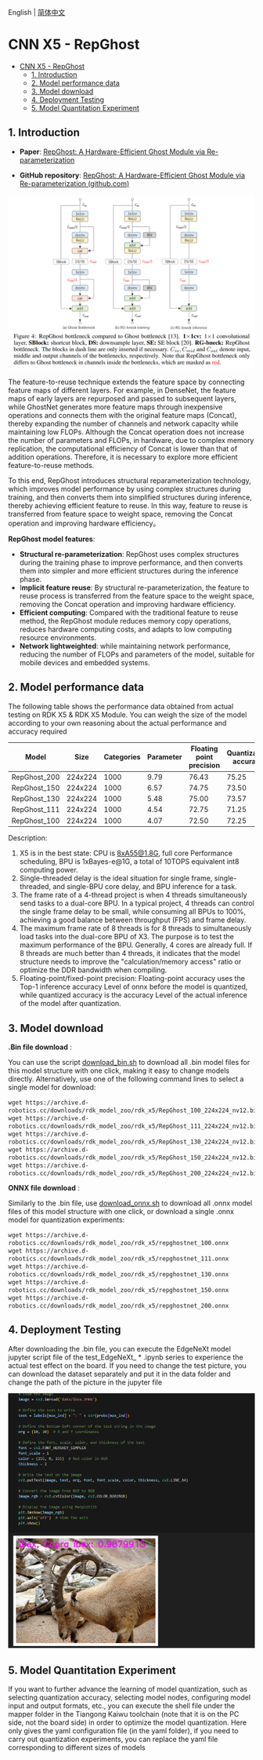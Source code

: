 English | [简体中文](./README_cn.md)

# CNN X5 - RepGhost

- [CNN X5 - RepGhost](#cnn-x5---repghost)
  - [1. Introduction](#1-introduction)
  - [2. Model performance data](#2-model-performance-data)
  - [3. Model download](#3-model-download)
  - [4. Deployment Testing](#4-deployment-testing)
  - [5. Model Quantitation Experiment](#5-model-quantitation-experiment)


## 1. Introduction

- **Paper**: [RepGhost: A Hardware-Efficient Ghost Module via Re-parameterization](https://arxiv.org/abs/2211.06088)

- **GitHub repository**: [RepGhost: A Hardware-Efficient Ghost Module via Re-parameterization (github.com)](https://github.com/ChengpengChen/RepGhost)

![](./data/RepGhost_architecture.png)

The feature-to-reuse technique extends the feature space by connecting feature maps of different layers. For example, in DenseNet, the feature maps of early layers are repurposed and passed to subsequent layers, while GhostNet generates more feature maps through inexpensive operations and connects them with the original feature maps (Concat), thereby expanding the number of channels and network capacity while maintaining low FLOPs. Although the Concat operation does not increase the number of parameters and FLOPs, in hardware, due to complex memory replication, the computational efficiency of Concat is lower than that of addition operations. Therefore, it is necessary to explore more efficient feature-to-reuse methods.

To this end, RepGhost introduces structural reparameterization technology, which improves model performance by using complex structures during training, and then converts them into simplified structures during inference, thereby achieving efficient feature to reuse. In this way, feature to reuse is transferred from feature space to weight space, removing the Concat operation and improving hardware efficiency。


**RepGhost model features**:

- **Structural re-parameterization**: RepGhost uses complex structures during the training phase to improve performance, and then converts them into simpler and more efficient structures during the inference phase.
- I**mplicit feature reuse**: By structural re-parameterization, the feature to reuse process is transferred from the feature space to the weight space, removing the Concat operation and improving hardware efficiency.
- **Efficient computing**: Compared with the traditional feature to reuse method, the RepGhost module reduces memory copy operations, reduces hardware computing costs, and adapts to low computing resource environments.
- **Network lightweighted**: while maintaining network performance, reducing the number of FLOPs and parameters of the model, suitable for mobile devices and embedded systems.


## 2. Model performance data

The following table shows the performance data obtained from actual testing on RDK X5 & RDK X5 Module. You can weigh the size of the model according to your own reasoning about the actual performance and accuracy required

| Model       | Size    | Categories | Parameter | Floating point precision | Quantization accuracy | Latency/throughput (single-threaded) | Latency/throughput (multi-threaded) | Frame rate(FPS) |
| ----------- | ------- | ---------- | --------- | ------------------------ | --------------------- | ------------------------------------ | ----------------------------------- | --------------- |
| RepGhost_200 | 224x224 | 1000 | 9.79   | 76.43 | 75.25 | 2.89        | 8.76        | 451.42 |
| RepGhost_150 | 224x224 | 1000 | 6.57   | 74.75 | 73.50 | 2.20        | 6.30        | 626.60 |
| RepGhost_130 | 224x224 | 1000 | 5.48   | 75.00 | 73.57 | 1.87        | 5.30        | 743.56 |
| RepGhost_111 | 224x224 | 1000 | 4.54   | 72.75 | 71.25 | 1.71        | 4.47        | 881.19 |
| RepGhost_100 | 224x224 | 1000 | 4.07   | 72.50 | 72.25 | 1.55        | 4.08        | 964.69 |

Description:
1. X5 is in the best state: CPU is 8xA55@1.8G, full core Performance scheduling, BPU is 1xBayes-e@1G, a total of 10TOPS equivalent int8 computing power.
2. Single-threaded delay is the ideal situation for single frame, single-threaded, and single-BPU core delay, and BPU inference for a task.
3. The frame rate of a 4-thread project is when 4 threads simultaneously send tasks to a dual-core BPU. In a typical project, 4 threads can control the single frame delay to be small, while consuming all BPUs to 100%, achieving a good balance between throughput (FPS) and frame delay.
4. The maximum frame rate of 8 threads is for 8 threads to simultaneously load tasks into the dual-core BPU of X3. The purpose is to test the maximum performance of the BPU. Generally, 4 cores are already full. If 8 threads are much better than 4 threads, it indicates that the model structure needs to improve the "calculation/memory access" ratio or optimize the DDR bandwidth when compiling.
5. Floating-point/fixed-point precision: Floating-point accuracy uses the Top-1 inference accuracy Level of onnx before the model is quantized, while quantized accuracy is the accuracy Level of the actual inference of the model after quantization.


## 3. Model download

**.Bin file download** :

You can use the script [download_bin.sh](./model/download_bin.sh) to download all .bin model files for this model structure with one click, making it easy to change models directly. Alternatively, use one of the following command lines to select a single model for download:

```shell
wget https://archive.d-robotics.cc/downloads/rdk_model_zoo/rdk_x5/RepGhost_100_224x224_nv12.bin
wget https://archive.d-robotics.cc/downloads/rdk_model_zoo/rdk_x5/RepGhost_111_224x224_nv12.bin
wget https://archive.d-robotics.cc/downloads/rdk_model_zoo/rdk_x5/RepGhost_130_224x224_nv12.bin
wget https://archive.d-robotics.cc/downloads/rdk_model_zoo/rdk_x5/RepGhost_150_224x224_nv12.bin
wget https://archive.d-robotics.cc/downloads/rdk_model_zoo/rdk_x5/RepGhost_200_224x224_nv12.bin
```

**ONNX file download** :

Similarly to the .bin file, use [download_onnx.sh](./model/download_onnx.sh) to download all .onnx model files of this model structure with one click, or download a single .onnx model for quantization experiments:

```shell
wget https://archive.d-robotics.cc/downloads/rdk_model_zoo/rdk_x5/repghostnet_100.onnx
wget https://archive.d-robotics.cc/downloads/rdk_model_zoo/rdk_x5/repghostnet_111.onnx
wget https://archive.d-robotics.cc/downloads/rdk_model_zoo/rdk_x5/repghostnet_130.onnx
wget https://archive.d-robotics.cc/downloads/rdk_model_zoo/rdk_x5/repghostnet_150.onnx
wget https://archive.d-robotics.cc/downloads/rdk_model_zoo/rdk_x5/repghostnet_200.onnx
```

## 4. Deployment Testing

After downloading the .bin file, you can execute the EdgeNeXt model jupyter script file of the test_EdgeNeXt_ * .ipynb series to experience the actual test effect on the board. If you need to change the test picture, you can download the dataset separately and put it in the data folder and change the path of the picture in the jupyter file

![alt text](./data/inference.png)

## 5. Model Quantitation Experiment

If you want to further advance the learning of model quantization, such as selecting quantization accuracy, selecting model nodes, configuring model input and output formats, etc., you can execute the shell file under the mapper folder in the Tiangong Kaiwu toolchain (note that it is on the PC side, not the board side) in order to optimize the model quantization. Here only gives the yaml configuration file (in the yaml folder), if you need to carry out quantization experiments, you can replace the yaml file corresponding to different sizes of models